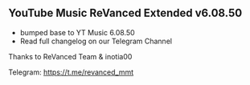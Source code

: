 ## YouTube Music ReVanced Extended v6.08.50

- bumped base to YT Music 6.08.50
- Read full changelog on our Telegram Channel

Thanks to ReVanced Team & inotia00

Telegram: https://t.me/revanced_mmt
